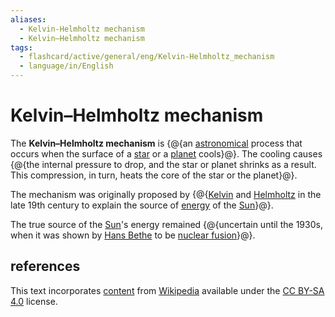 ```yaml
---
aliases:
  - Kelvin-Helmholtz mechanism
  - Kelvin–Helmholtz mechanism
tags:
  - flashcard/active/general/eng/Kelvin-Helmholtz_mechanism
  - language/in/English
---
```


# Kelvin–Helmholtz mechanism

The __Kelvin–Helmholtz mechanism__ is {@{an [astronomical](astronomy.md) process that occurs when the surface of a [star](star.md) or a [planet](planet.md) cools}@}. The cooling causes {@{the internal pressure to drop, and the star or planet shrinks as a result. This compression, in turn, heats the core of the star or the planet}@}. <!--SR:!2025-08-09,296,330!2028-03-05,947,330-->

The mechanism was originally proposed by {@{[Kelvin](Lord%20Kelvin.md) and [Helmholtz](Hermann%20von%20Helmholtz.md) in the late 19th century to explain the source of [energy](energy.md) of the [Sun](Sun.md)}@}. <!--SR:!2026-05-28,468,310-->

The true source of the [Sun](Sun.md)'s energy remained {@{uncertain until the 1930s, when it was shown by [Hans Bethe](Hans%20Bethe.md) to be [nuclear fusion](nuclear%20fusion.md)}@}. <!--SR:!2026-02-20,382,290-->

## references

This text incorporates [content](https://en.wikipedia.org/wiki/Kelvin–Helmholtz_mechanism) from [Wikipedia](Wikipedia.md) available under the [CC BY-SA 4.0](https://creativecommons.org/licenses/by-sa/4.0/) license.
